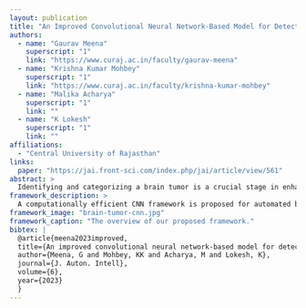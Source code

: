 ```yaml
---
layout: publication
title: "An Improved Convolutional Neural Network-Based Model for Detecting Brain Tumors from Augmented MRI Images"
authors:
  - name: "Gaurav Meena"
    superscript: "1"
    link: "https://www.curaj.ac.in/faculty/gaurav-meena"
  - name: "Krishna Kumar Mohbey"
    superscript: "1"
    link: "https://www.curaj.ac.in/faculty/krishna-kumar-mohbey"
  - name: "Malika Acharya"
    superscript: "1"
    link: ""
  - name: "K Lokesh"
    superscript: "1"
    link: ""
affiliations:
  - "Central University of Rajasthan"
links:
  paper: "https://jai.front-sci.com/index.php/jai/article/view/561"
abstract: >
  Identifying and categorizing a brain tumor is a crucial stage in enhancing knowledge of its underlying mechanisms, with brain tumor detection being one of the most complex challenges in modern medicine, where MRI techniques provide unparalleled image quality for diagnosis, and deep learning methods have facilitated new paradigms of automated medical image identification approaches, making reliable and automated categorization techniques necessary for decreasing mortality rates caused by this significant chronic condition, which is why we offer an automatic classification method in this paper that uses a computationally efficient CNN to solve a binary problem involving MRI scans that either show or don't show brain tumors, using the Br35H benchmark dataset (freely available online) augmented before training to enhance accuracy and reduce time consumption, with experimental evaluation of statistical measures like accuracy, recall, precision, F1 score, and loss suggesting that the proposed model outperforms other state-of-the-art methods.
framework_description: >
  A computationally efficient CNN framework is proposed for automated binary classification of brain tumors from MRI scans, utilizing the Br35H dataset with augmentation techniques to improve accuracy and reduce processing time, while incorporating Grad-CAM for model explainability.
framework_image: "brain-tumor-cnn.jpg"
framework_caption: "The overview of our proposed framework."
bibtex: |
  @article{meena2023improved,
  title={An improved convolutional neural network-based model for detecting brain tumors from augmented MRI images},
  author={Meena, G and Mohbey, KK and Acharya, M and Lokesh, K},
  journal={J. Auton. Intell},
  volume={6},
  year={2023}
  }
---
```

